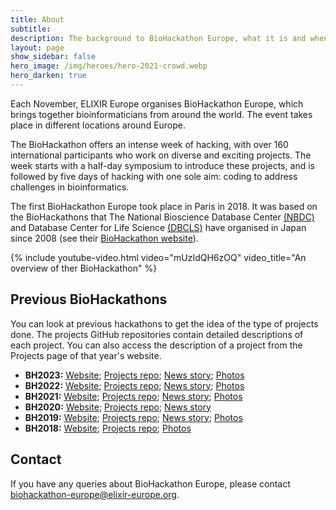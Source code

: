```yaml
---
title: About
subtitle: 
description: The background to BioHackathon Europe, what it is and when it happens.
layout: page
show_sidebar: false
hero_image: /img/heroes/hero-2021-crowd.webp
hero_darken: true
---
```


Each November, ELIXIR Europe organises BioHackathon Europe, which brings together bioinformaticians from around the world. The event takes place in different locations around Europe.

The BioHackathon offers an intense week of hacking, with over 160 international participants who work on diverse and exciting projects. The week starts with a half-day symposium to introduce these projects, and is followed by five days of hacking with one sole aim: coding to address challenges in bioinformatics.

The first BioHackathon Europe took place in Paris in 2018. It was based on the BioHackathons that The National Bioscience Database Center [(NBDC)](https://biosciencedbc.jp/?lng=en) and Database Center for Life Science [(DBCLS)](https://dbcls.rois.ac.jp/index-en.html) have organised in Japan since 2008 (see their [BioHackathon website](http://www.biohackathon.org/)).

{% include youtube-video.html video="mUzIdQH6zOQ" video_title="An overview of ther BioHackathon" %}
 
## Previous BioHackathons
You can look at previous hackathons to get the idea of the type of projects done. The projects GitHub repositories contain detailed descriptions of each project. You can also access the description of a project from the Projects page of that year's website.

*   **BH2023:** [Website](https://2023.biohackathon-europe.org); [Projects repo](https://github.com/elixir-europe/biohackathon-projects-2023); [News story](https://elixir-europe.org/news/biohack2023); [Photos](https://www.flickr.com/photos/elixir-europe/albums/72177720312705782)
*   **BH2022:** [Website](https://2022.biohackathon-europe.org); [Projects repo](https://github.com/elixir-europe/biohackathon-projects-2022); [News story](https://elixir-europe.org/news/biohack2022); [Photos](https://www.flickr.com/photos/elixir-europe/albums/72177720303911368)
*   **BH2021:** [Website](https://2021.biohackathon-europe.org); [Projects repo](https://github.com/elixir-europe/BioHackathon-projects-2021); [News story](https://elixir-europe.org/news/hybrid-biohackathon); [Photos](https://www.flickr.com/photos/elixir-europe/albums/72157720142412708)
*   **BH2020:** [Website](https://2020.biohackathon-europe.org/); [Projects repo](https://github.com/elixir-europe/BioHackathon-projects-2020); [News story](https://elixir-europe.org/news/first-virtual-biohackathon-europe-success)
*   **BH2019:** [Website](https://2019.biohackathon-europe.org/); [Projects repo](https://github.com/elixir-europe/BioHackathon-projects-2019); [News story](https://elixir-europe.org/news/hackers-meet-develop-life-science-resources); [Photos](https://www.flickr.com/photos/elixir-europe/albums/72157712057713728)
*   **BH2018:** [Website](https://2018.biohackathon-europe.org/); [Projects repo](https://github.com/elixir-europe/bh2018paris); [Photos](https://www.flickr.com/photos/elixir-europe/albums/72157710113824772)

## Contact
If you have any queries about BioHackathon Europe, please contact <biohackathon-europe@elixir-europe.org>.
